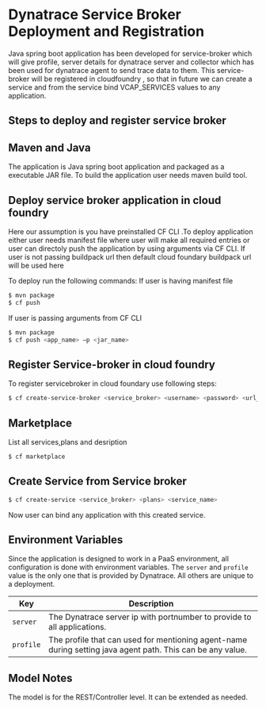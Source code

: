 # Dynatrace Service Broker Deployment and Registration

Java spring boot application has been developed for service-broker which will give profile, server details for dynatrace server and collector which has been used for dynatrace agent to send trace data to them. This service-broker will be registered in cloudfoundry , so that in future we can create a service and from the service bind VCAP_SERVICES values to any application.

## Steps to deploy and register service broker

## Maven and Java
The application is Java spring boot application and packaged as a executable JAR file. To build the application user needs maven build tool.

## Deploy service broker application in cloud foundry
Here our assumption is you have preinstalled CF CLI .To deploy application either user needs manifest file where user will make all required entries or user can directoly push the application by using arguments via CF CLI. If user is not passing buildpack url then default cloud foundary buildpack url will be used
here

To deploy run the following commands:
If user is having manifest file
```bash
$ mvn package
$ cf push
```
If user is passing arguments from CF CLI
```bash
$ mvn package
$ cf push <app_name> –p <jar_name>
```

## Register Service-broker in cloud foundry 
To register servicebroker in cloud foundary use following steps:
```bash
$ cf create-service-broker <service_broker> <username> <password> <url_for_service_broker>
```

## Marketplace 
List all services,plans and desription
```bash
$ cf marketplace
```
## Create Service from Service broker 
```bash
$ cf create-service <service_broker> <plans> <service_name>
```
Now user can bind any application with this created service.

## Environment Variables
Since the application is designed to work in a PaaS environment, all configuration is done with environment variables.  The `server` and `profile` value is the only one that is provided by Dynatrace.  All others are unique to a deployment.

| Key | Description
| --- | -----------
| `server` | The Dynatrace server ip with portnumber to provide to all applications.  
| `profile` | The profile that can used for mentioning agent-name during setting java agent path.  This can be any value.


## Model Notes
The model is for the REST/Controller level. It can be extended as needed.
